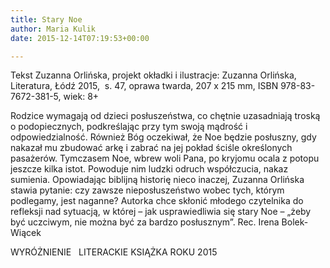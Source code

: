 ```yaml
---
title: Stary Noe
author: Maria Kulik
date: 2015-12-14T07:19:53+00:00

---
```

Tekst Zuzanna Orlińska, projekt okładki i ilustracje: Zuzanna Orlińska, Literatura, Łódź 2015,  s. 47, oprawa twarda, 207 x 215 mm, ISBN 978-83-7672-381-5, wiek: 8+

Rodzice wymagają od dzieci posłuszeństwa, co chętnie uzasadniają troską o podopiecznych, podkreślając przy tym swoją mądrość i odpowiedzialność. Również Bóg oczekiwał, że Noe będzie posłuszny, gdy nakazał mu zbudować arkę i zabrać na jej pokład ściśle określonych pasażerów. Tymczasem Noe, wbrew woli Pana, po kryjomu ocala z potopu jeszcze kilka istot. Powoduje nim ludzki odruch współczucia, nakaz sumienia. Opowiadając biblijną historię nieco inaczej, Zuzanna Orlińska stawia pytanie: czy zawsze nieposłuszeństwo wobec tych, którym podlegamy, jest naganne? Autorka chce skłonić młodego czytelnika do refleksji nad sytuacją, w której – jak usprawiedliwia się stary Noe – „żeby być uczciwym, nie można być za bardzo posłusznym”. Rec. Irena Bolek-Wiącek

WYRÓŻNIENIE   LITERACKIE KSIĄŻKA ROKU 2015

 

